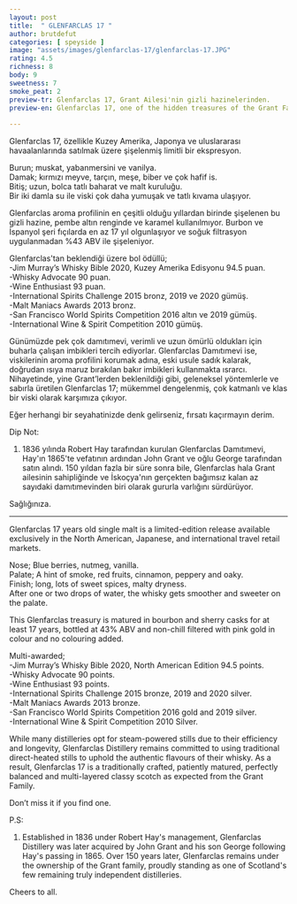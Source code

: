 ```yaml
---
layout: post
title:  " GLENFARCLAS 17 "
author: brutdefut
categories: [ speyside ]
image: "assets/images/glenfarclas-17/glenfarclas-17.JPG"
rating: 4.5
richness: 8
body: 9
sweetness: 7
smoke_peat: 2
preview-tr: Glenfarclas 17, Grant Ailesi'nin gizli hazinelerinden.                     
preview-en: Glenfarclas 17, one of the hidden treasures of the Grant Family.                
     
---
```


Glenfarclas 17, özellikle Kuzey Amerika, Japonya ve uluslararası havaalanlarında satılmak üzere şişelenmiş limitli bir ekspresyon.  

Burun; muskat, yabanmersini ve vanilya.   
Damak; kırmızı meyve, tarçın, meşe, biber ve çok hafif is.  
Bitiş; uzun, bolca tatlı baharat ve malt kuruluğu.    
Bir iki damla su ile viski çok daha yumuşak ve tatlı kıvama ulaşıyor.  

Glenfarclas aroma profilinin en çeşitli olduğu yıllardan birinde şişelenen bu gizli hazine, pembe altın renginde ve karamel kullanılmıyor. Burbon ve İspanyol şeri fıçılarda en az 17 yıl olgunlaşıyor ve soğuk filtrasyon uygulanmadan %43 ABV ile şişeleniyor.  

Glenfarclas'tan beklendiği üzere bol ödüllü;  
-Jim Murray’s Whisky Bible 2020, Kuzey Amerika Edisyonu 94.5 puan.  
-Whisky Advocate 90 puan.  
-Wine Enthusiast 93 puan.  
-International Spirits Challenge 2015 bronz, 2019 ve 2020 gümüş.   
-Malt Maniacs Awards 2013 bronz.  
-San Francisco World Spirits Competition 2016 altın ve 2019 gümüş.   
-International Wine & Spirit Competition 2010 gümüş.  

Günümüzde pek çok damıtımevi, verimli ve uzun ömürlü oldukları için buharla çalışan imbikleri tercih ediyorlar. Glenfarclas Damıtımevi ise, viskilerinin aroma profilini korumak adına, eski usule sadık kalarak, doğrudan ısıya maruz bırakılan bakır imbikleri kullanmakta ısrarcı. Nihayetinde, yine Grant’lerden beklenildiği gibi, geleneksel yöntemlerle ve sabırla üretilen Glenfarclas 17; mükemmel dengelenmiş, çok katmanlı ve klas bir viski olarak karşımıza çıkıyor.  

Eğer herhangi bir seyahatinizde denk gelirseniz, fırsatı kaçırmayın derim. 

Dip Not:  
1. 1836 yılında Robert Hay tarafından kurulan Glenfarclas Damıtımevi, Hay'ın 1865'te vefatının ardından John Grant ve oğlu George tarafından satın alındı. 150 yıldan fazla bir süre sonra bile, Glenfarclas hala Grant ailesinin sahipliğinde ve İskoçya'nın gerçekten bağımsız kalan az sayıdaki damıtımevinden biri olarak gururla varlığını sürdürüyor.  

Sağlığınıza.

-----------------------------------------------

<p id="english"></p>

Glenfarclas 17 years old single malt is a limited-edition release available exclusively in the North American, Japanese, and international travel retail markets.

Nose; Blue berries, nutmeg, vanilla.  
Palate; A hint of smoke, red fruits, cinnamon, peppery and oaky.  
Finish; long, lots of sweet spices, malty dryness.   
After one or two drops of water, the whisky gets smoother and sweeter on the palate.      

This Glenfarclas treasury is matured in bourbon and sherry casks for at least 17 years, bottled at 43% ABV and non-chill filtered with pink gold in colour and no colouring added.  

Multi-awarded;  
-Jim Murray’s Whisky Bible 2020, North American Edition 94.5 points.  
-Whisky Advocate 90 points.    
-Wine Enthusiast 93 points.  
-International Spirits Challenge 2015 bronze, 2019 and 2020 silver.    
-Malt Maniacs Awards 2013 bronze.  
-San Francisco World Spirits Competition 2016 gold and 2019 silver.   
-International Wine & Spirit Competition 2010 Silver.   

While many distilleries opt for steam-powered stills due to their efficiency and longevity, Glenfarclas Distillery remains committed to using traditional direct-heated stills to uphold the authentic flavours of their whisky. As a result, Glenfarclas 17 is a traditionally crafted, patiently matured, perfectly balanced and multi-layered classy scotch as expected from the Grant Family. 

Don’t miss it if you find one.     

P.S:  
1. Established in 1836 under Robert Hay's management, Glenfarclas Distillery was later acquired by John Grant and his son George following Hay's passing in 1865. Over 150 years later, Glenfarclas remains under the ownership of the Grant family, proudly standing as one of Scotland's few remaining truly independent distilleries.

Cheers to all.  


  
